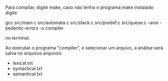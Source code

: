 Para compilar, digite make, caso não tenha o programa make instalado
digite 

gcc src/main.c src/automata.c src/stack.c src/predef.c src/queue.c -ansi -pedantic-errors -o compiler

no terminal.

Ao executar o programa "compiler", e selecionar um arquivo, a análise será salva no arquivos arquivos:
* lexical.txt
* syntactical.txt
* semantical.txt